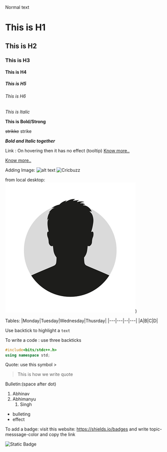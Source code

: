 Normal text
# This is H1 
## This is H2 
### This is H3 
#### This is H4 
##### This is H5 
###### This is H6
_This is Italic_

**This is Bold/Strong** 

~~strikke~~ strike

_**Bold and Italic together**_

Link : 
On hovering then it has no effect (tooltip) [Know more..](https://www.cricbuzz.com/)

[Know more..](https://www.cricbuzz.com/ "hoveringtext")

Adding Image: ![alt text](link)
              ![Cricbuzz](https://static.cricbuzz.com/images/cb_logo.svg)

from local desktop: ![alt text](BG4-1.jpg))

Tables:
|Monday|Tuesday|Wednesday|Thusrday|
|---|---|--|---|
|A|B|C|D|

Use backtick to highlight a `text`

To write a code : use three backticks
```C++
#include<bits/stdc++.h>
using namespace std;
```

Quote: use this symbol >
>This is how we write quote

Bulletin:(space after dot)

1. Abhinav
2. Abhimanyu
    1. Singh
- bulleting
- effect

To add a badge: visit this website: https://shields.io/badges and write topic-messsage-color and copy the link

![Static Badge](https://img.shields.io/badge/Topic-Markdown-green)











